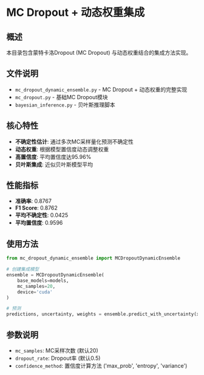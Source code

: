 # MC Dropout + 动态权重集成

## 概述

本目录包含蒙特卡洛Dropout (MC Dropout) 与动态权重结合的集成方法实现。

## 文件说明

- `mc_dropout_dynamic_ensemble.py` - MC Dropout + 动态权重的完整实现
- `mc_dropout.py` - 基础MC Dropout模块
- `bayesian_inference.py` - 贝叶斯推理脚本

## 核心特性

- **不确定性估计**: 通过多次MC采样量化预测不确定性
- **动态权重**: 根据模型置信度动态调整权重
- **高置信度**: 平均置信度达95.96%
- **贝叶斯集成**: 近似贝叶斯模型平均

## 性能指标

- **准确率**: 0.8767
- **F1 Score**: 0.8762
- **平均不确定性**: 0.0425
- **平均置信度**: 0.9596

## 使用方法

```python
from mc_dropout_dynamic_ensemble import MCDropoutDynamicEnsemble

# 创建集成模型
ensemble = MCDropoutDynamicEnsemble(
    base_models=models,
    mc_samples=20,
    device='cuda'
)

# 预测
predictions, uncertainty, weights = ensemble.predict_with_uncertainty(xa, xb)
```

## 参数说明

- `mc_samples`: MC采样次数 (默认20)
- `dropout_rate`: Dropout率 (默认0.5)
- `confidence_method`: 置信度计算方法 ('max_prob', 'entropy', 'variance')
